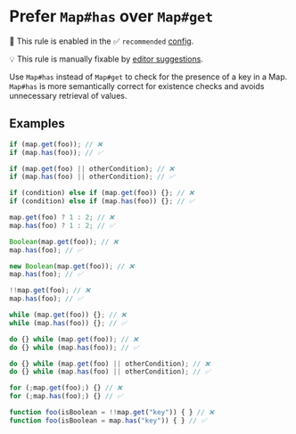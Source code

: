 # Prefer `Map#has` over `Map#get`

💼 This rule is enabled in the ✅ `recommended` [config](https://github.com/sindresorhus/eslint-plugin-unicorn#preset-configs-eslintconfigjs).

💡 This rule is manually fixable by [editor suggestions](https://eslint.org/docs/latest/use/core-concepts#rule-suggestions).

<!-- end auto-generated rule header -->
<!-- Do not manually modify this header. Run: `npm run fix:eslint-docs` -->

Use `Map#has` instead of `Map#get` to check for the presence of a key in a Map. `Map#has` is more semantically correct for existence checks and avoids unnecessary retrieval of values.

## Examples

```js
if (map.get(foo)); // ❌
if (map.has(foo)); // ✅

if (map.get(foo) || otherCondition); // ❌
if (map.has(foo) || otherCondition); // ✅

if (condition) else if (map.get(foo)) {}; // ❌
if (condition) else if (map.has(foo)) {}; // ✅

map.get(foo) ? 1 : 2; // ❌
map.has(foo) ? 1 : 2; // ✅

Boolean(map.get(foo)); // ❌
map.has(foo); // ✅

new Boolean(map.get(foo)); // ❌
map.has(foo); // ✅

!!map.get(foo); // ❌
map.has(foo); // ✅

while (map.get(foo)) {}; // ❌
while (map.has(foo)) {}; // ✅

do {} while (map.get(foo)); // ❌
do {} while (map.has(foo)); // ✅

do {} while (map.get(foo) || otherCondition); // ❌
do {} while (map.has(foo) || otherCondition); // ✅

for (;map.get(foo);) {} // ❌
for (;map.has(foo);) {} // ✅

function foo(isBoolean = !!map.get("key")) { } // ❌
function foo(isBoolean = map.has("key")) { } // ✅
```
